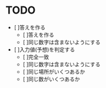 # TODO
* [ ]答えを作る
	* [ ]答えを作る
	* [ ]同じ数字は含まないようにする
* [ ]入力値(予想)を判定する
	* [ ]完全一致
	* [ ]同じ数字は含まないようにする
	* [ ]同じ場所がいくつあるか
	* [ ]同じ数がいくつあるか
